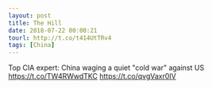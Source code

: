 ```yaml
---
layout: post
title: The Hill
date: 2018-07-22 00:00:21
tourl: http://t.co/t414UtTRv4
tags: [China]
---
```

Top CIA expert: China waging a quiet "cold war" against US https://t.co/TW4RWwdTKC https://t.co/qvgVaxr0IV